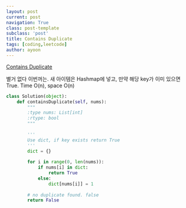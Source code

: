 ```yaml
---
layout: post
current: post
navigation: True
class: post-template
subclass: 'post'
title: Contains Duplicate
tags: [coding,leetcode]
author: ayoon
---
```

[Contains Duplicate]("https://leetcode.com/problems/contains-duplicate/")

별거 없다 이번꺼는. 새 아이템은 Hashmap에 넣고, 만약 해당 key가 이미 있으면 True.
Time O(n), space O(n)

```python
class Solution(object):
    def containsDuplicate(self, nums):
        """
        :type nums: List[int]
        :rtype: bool
        """
        
        '''
        Use dict, if key exists return True
        '''
        dict = {}
        
        for i in range(0, len(nums)):
            if nums[i] in dict:
                return True
            else:
                dict[nums[i]] = 1
                
        # no duplicate found. false
        return False
```